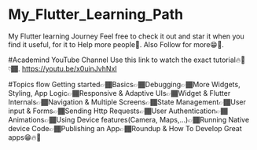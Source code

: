 # My_Flutter_Learning_Path
My Flutter learning Journey
Feel free to check it out and star it when you find it useful, for it to Help more people🚀.
Also Follow for more😁🤗.

#Academind YouTube Channel
Use this link to watch the exact tutorial🔥🤗👇🏾.
https://youtu.be/x0uinJvhNxI

#Topics flow
Getting started👉🏾Basics👉🏾Debugging👉🏾More Widgets, Styling, App Logic👉🏾Responsive & Adaptive UIs👉🏾Widget & Flutter Internals👉🏾Navigation & Multiple Screens👉🏾State Management👉🏾User input & Forms👉🏾Sending Http Requests👉🏾User Authentication👉🏾Animations👉🏾Using Device features(Camera, Maps,...)👉🏾Running Native device Code👉🏾Publishing an App👉🏾Roundup & How To Develop Great apps😁🔥💯